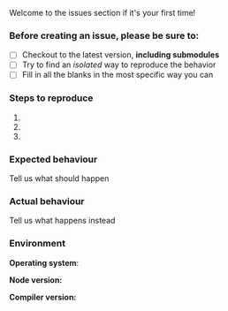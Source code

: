 Welcome to the issues section if it's your first time!

### Before creating an issue, please be sure to:
- [ ] Checkout to the latest version, **including submodules**
- [ ] Try to find an *isolated* way to reproduce the behavior
- [ ] Fill in all the blanks in the most specific way you can

### Steps to reproduce
1.
2.
3.

### Expected behaviour
Tell us what should happen

### Actual behaviour
Tell us what happens instead

### Environment
**Operating system**:

**Node version:**

**Compiler version:**
